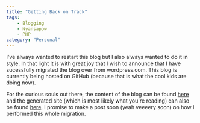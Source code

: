 ```yaml
---
title: "Getting Back on Track"
tags: 
    - Blogging 
    - Nyansapow 
    - PHP
category: "Personal"
---
```


I've always wanted to restart this blog but I also always wanted to do it in 
style. In that light it is with great joy that I wish to announce that I have 
sucessfully migrated the blog over from wordpress.com.
This blog is currently being hosted on GitHub (because that is what the cool kids
are doing now). 

<!--more-->

For the curious souls out there, the content of the blog can be found
[here](https://github.com/ekowabaka/ekowabaka.me) and the generated site
(which is most likely what you're reading) can also be found [here](https://github.com/ekowabaka/ekowabaka.github.io).
I promise to make a post soon (yeah veeeery soon) on how I performed this whole
migration.
